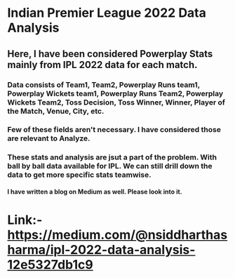 # Indian Premier League 2022 Data Analysis
## Here, I have been considered Powerplay Stats mainly from IPL 2022 data for each match. 
### Data consists of Team1, Team2, Powerplay Runs team1, Powerplay Wickets team1, Powerplay Runs Team2, Powerplay Wickets Team2, Toss Decision, Toss Winner, Winner, Player of the Match, Venue, City, etc. 
### Few of these fields aren't necessary. I have considered those are relevant to Analyze. 
### These stats and analysis are jsut a part of the problem. With ball by ball data available for IPL. We can still drill down the data to get more specific stats teamwise. 
#### I have written a blog on Medium as well. Please look into it. 
# Link:- https://medium.com/@nsiddharthasharma/ipl-2022-data-analysis-12e5327db1c9
